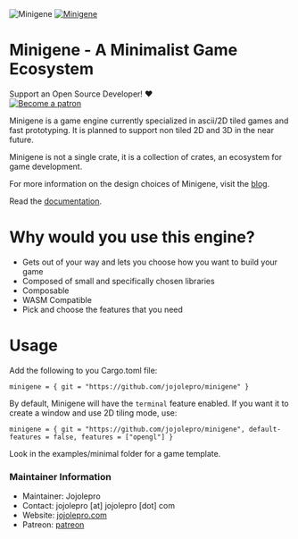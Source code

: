 <img src="repo/splash.png" alt="Minigene" />
<a href="https://crates.io/crates/minigene">
    <img src="https://img.shields.io/crates/v/minigene.svg" alt="Minigene" />
</a>

# Minigene - A Minimalist Game Ecosystem

Support an Open Source Developer! :hearts:  
[![Become a patron](https://c5.patreon.com/external/logo/become_a_patron_button.png)](https://www.patreon.com/jojolepro)

Minigene is a game engine currently specialized in ascii/2D tiled games and fast prototyping.
It is planned to support non tiled 2D and 3D in the near future.

Minigene is not a single crate, it is a collection of crates, an ecosystem for
game development.

For more information on the design choices of Minigene, visit the [blog](https://jojolepro.com/blog/2021-05-31_minigene_and_the_future/index.html).

Read the [documentation](https://docs.rs/minigene).

# Why would you use this engine?

* Gets out of your way and lets you choose how you want to build your game
* Composed of small and specifically chosen libraries
* Composable
* WASM Compatible
* Pick and choose the features that you need

# Usage
Add the following to you Cargo.toml file:
```
minigene = { git = "https://github.com/jojolepro/minigene" }
```

By default, Minigene will have the `terminal` feature enabled.
If you want it to create a window and use 2D tiling mode, use:
```
minigene = { git = "https://github.com/jojolepro/minigene", default-features = false, features = ["opengl"] }
```

Look in the examples/minimal folder for a game template.

### Maintainer Information

* Maintainer: Jojolepro
* Contact: jojolepro [at] jojolepro [dot] com
* Website: [jojolepro.com](https://jojolepro.com)
* Patreon: [patreon](https://patreon.com/jojolepro)

